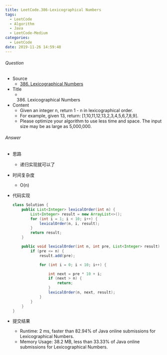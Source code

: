 ```yaml
---
title: LeetCode.386-Lexicographical Numbers
tags:
  - LeetCode
  - Algorithm
  - Java
  - LeetCode-Medium
categories:
  - LeetCode
date: 2019-11-26 14:59:48
---
```

###### Question
- Source
	- [386. Lexicographical Numbers](https://leetcode.com/problems/lexicographical-numbers/) 
- Title
	- 386. Lexicographical Numbers 
- Content
	- Given an integer n, return 1 - n in lexicographical order.
	- For example, given 13, return: [1,10,11,12,13,2,3,4,5,6,7,8,9].
	- Please optimize your algorithm to use less time and space. The input size may be as large as 5,000,000. 
<!--more-->

###### Answer
- 思路
	- 递归实现就可以了
- 时间复杂度
	- O(n) 	
- 代码实现

	```Java
	class Solution {
    	public List<Integer> lexicalOrder(int n) {
        	List<Integer> result = new ArrayList<>();
        	for (int i = 1; i < 10; i++) {
            	lexicalOrder(n, i, result);
        	}
        	return result;
    	}

    	public void lexicalOrder(int n, int pre, List<Integer> result) {
        	if (pre <= n) {
            	result.add(pre);

            	for (int i = 0; i < 10; i++) {

                	int next = pre * 10 + i;
                	if (next > n) {
                    	return;
                	}
                	lexicalOrder(n, next, result);
            	}
        	}
    	}
	}
	```
- 提交结果
	- Runtime: 2 ms, faster than 82.94% of Java online submissions for Lexicographical Numbers.
	- Memory Usage: 38.2 MB, less than 33.33% of Java online submissions for Lexicographical Numbers. 
